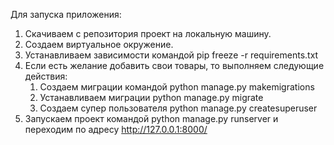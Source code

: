 Для запуска приложения:
1. Скачиваем с репозитория проект на локальную машину.
2. Создаем виртуальное окружение.
3. Устанавливаем зависимости командой pip freeze -r requirements.txt
4. Если есть желание добавить свои товары, то выполняем следующие действия:
   1. Создаем миграции командой python manage.py makemigrations 
   2. Устанавливаем миграции python manage.py migrate
   3. Создаем супер пользователя python manage.py createsuperuser
5. Запускаем проект командой python manage.py runserver и переходим по 
   адресу  http://127.0.0.1:8000/
